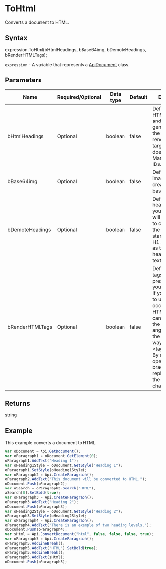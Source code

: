 # ToHtml

Converts a document to HTML.

## Syntax

expression.ToHtml(bHtmlHeadings, bBase64img, bDemoteHeadings, bRenderHTMLTags);

`expression` - A variable that represents a [ApiDocument](../ApiDocument.md) class.

## Parameters

| **Name** | **Required/Optional** | **Data type** | **Default** | **Description** |
| ------------- | ------------- | ------------- | ------------- | ------------- |
| bHtmlHeadings | Optional | boolean | false | Defines if the HTML headings and IDs will be generated when the Markdown renderer of your target platform does not handle Markdown-style IDs. |
| bBase64img | Optional | boolean | false | Defines if the images will be created in the base64 format. |
| bDemoteHeadings | Optional | boolean | false | Defines if all heading levels in your document will be demoted to conform with the following standard: single H1 as title, H2 as top-level heading in the text body. |
| bRenderHTMLTags | Optional | boolean | false | Defines if HTML tags will be preserved in your Markdown. If you just want to use an occasional HTML tag, you can avoid using the opening angle bracket in the following way: \<tag&gt;text\</tag&gt;. By default, the opening angle brackets will be replaced with the special characters. |

## Returns

string

## Example

This example converts a document to HTML.

```javascript
var oDocument = Api.GetDocument();
var oParagraph1 = oDocument.GetElement(0);
oParagraph1.AddText("Heading 1");
var oHeading1Style = oDocument.GetStyle("Heading 1");
oParagraph1.SetStyle(oHeading1Style);
var oParagraph2 = Api.CreateParagraph();
oParagraph2.AddText("This document will be converted to HTML.");
oDocument.Push(oParagraph2);
var aSearch = oParagraph2.Search("HTML");
aSearch[0].SetBold(true);
var oParagraph3 = Api.CreateParagraph();
oParagraph3.AddText("Heading 2");
oDocument.Push(oParagraph3);
var oHeading2Style = oDocument.GetStyle("Heading 2");
oParagraph3.SetStyle(oHeading2Style);
var oParagraph4 = Api.CreateParagraph();
oParagraph4.AddText("There is an example of two heading levels.");
oDocument.Push(oParagraph4);
var sHtml = Api.ConvertDocument("html", false, false, false, true);
var oParagraph5 = Api.CreateParagraph();
oParagraph5.AddLineBreak();
oParagraph5.AddText("HTML").SetBold(true);
oParagraph5.AddLineBreak();
oParagraph5.AddText(sHtml);
oDocument.Push(oParagraph5);
```
